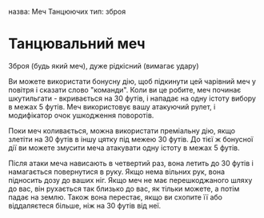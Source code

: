 назва: Меч Танцюючих тип: зброя

# Танцювальний меч
Зброя (будь який меч), дуже рідкісний (вимагає удару)

Ви можете використати бонусну дію, щоб підкинути цей чарівний меч у повітря і сказати слово "команди". Коли ви це робите, меч починає шкутильгати - вкривається на 30 футів, і нападає на одну істоту вибору в межах 5 футів. Меч використовує вашу атакуючий рулет, і модифікатор очок ушкодження поворотів.

Поки меч коливається, можна використати преміальну дію, якщо злетіти на 30 футів в іншу цятку під межею 30 футів. До тієї ж бонусної дії ви можете змусити меча атакувати одну істоту в межах 5 футів.

Після атаки меча нависають в четвертий раз, вона летить до 30 футів і намагається повернутися в руку. Якщо нема вільних рук, вона підносить дозу до ваших ніг. Якщо меч не має перешкоджаного шляху до вас, він рухається так близько до вас, як тільки можете, а потім падає на землю. Також вона перестає, якщо ви схопите її або віддаляєтеся більше, ніж на 30 футів від неї. 